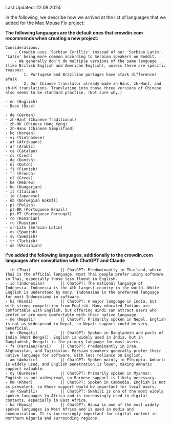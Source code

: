 
Last Updated: 22.08.2024

In the following, we describe how we arrived at the list of languages that we added for the Mac Mouse Fix project:

**The following languages are the default ones that crowdin.com recommends when creating a new project:**
    
    Considerations:
        - Crowdin uses 'Serbian Cyrillic' instead of our 'Serbian Latin'. 'Latin' being more common according to Serbian speakers on Reddit.
        - We generally don't do multiple versions of the same language (like British English and American English), unless there are specific reasons:
            1. Portugese and Brazilian portuges have stark differences afaik
            2. Our Chinese translator already made zh-Hans, zh-Hant, and zh-HK translations. Translating into those three versions of Chinese also seems to be standard practise. (Not sure why.) 

    - en (English)
    - Base (Base)

    - de (German)
    - zh-Hant (Chinese Traditional)
    - zh-HK (Chinese Hong Kong)
    - zh-Hans (Chinese Simplified)
    - ko (Korean)
    - vi (Vietnamese)
    - af (Afrikaans)
    - ar (Arabic)
    - ca (Catalan)
    - cs (Czech)
    - da (Danish)
    - nl (Dutch)
    - fi (Finnish)
    - fr (French)
    - el (Greek)
    - he (Hebrew)
    - hu (Hungarian)
    - it (Italian)
    - ja (Japanese)
    - nb (Norwegian Bokmål)
    - pl (Polish)
    - pt-BR (Portuguese Brazil)
    - pt-PT (Portuguese Portugal)
    - ro (Romanian)
    - ru (Russian)
    - sr-Latn (Serbian Latin)
    - es (Spanish)
    - sv (Swedish)
    - tr (Turkish)
    - uk (Ukrainian)

**I've added the following languages, additionally to the crowdin.com languages after consultation with ChatGPT and Claude**

    - th (Thai)             || ChatGPT: Predominantly in Thailand, where Thai is the official language. Most Thai people prefer using software in Thai, especially those less fluent in English.
    - id (Indonesian)       || ChatGPT: The national language of Indonesia. Indonesia is the 4th largest country in the world. While English is understood by many, Indonesian is the preferred language for most Indonesians in software.
    - hi (Hindi)            || ChatGPT: A major language in India, but with strong competition from English. Many educated Indians are comfortable with English, but offering Hindi can attract users who prefer or are more comfortable with their native language.
    - ne (Nepali)           || ChatGPT: Primarily spoken in Nepal. English is not as widespread in Nepal, so Nepali support could be very beneficial.
    - bn (Bengali)          || ChatGPT: Spoken in Bangladesh and parts of India (West Bengal). English is widely used in India, but in Bangladesh, Bengali is the primary language for most users.
    - fa (Persian/Farsi)    || ChatGPT: Predominantly in Iran, Afghanistan, and Tajikistan. Persian speakers generally prefer their native language for software, with less reliance on English.
    - am (Amharic)          || ChatGPT: Spoken mainly in Ethiopia. Amharic is widely used, and English penetration is lower, making Amharic support valuable.
    - my (Burmese)          || ChatGPT: Primarily spoken in Myanmar. English is not widespread, so Burmese support is likely necessary.
    - km (Khmer)            || ChatGPT: Spoken in Cambodia. English is not as prevalent, so Khmer support would be important for local users.
    - sw (Swahili)          || ChatGPT: Swahili is one of the most widely spoken languages in Africa and is increasingly used in digital contexts, especially in East Africa.
    - ha (Hausa)            || ChatGPT: Hausa is one of the most widely spoken languages in West Africa and is used in media and communication. It is increasingly important for digital content in Northern Nigeria and surrounding regions.
